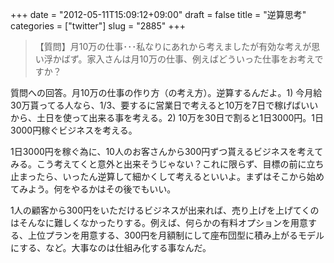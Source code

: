 +++
date = "2012-05-11T15:09:12+09:00"
draft = false
title = "逆算思考"
categories = ["twitter"]
slug = "2885"
+++

<blockquote>【質問】月10万の仕事･･･私なりにあれから考えましたが有効な考えが思い浮かばず。家入さんは月10万の仕事、例えばどういった仕事をお考えですか？</blockquote>

質問への回答。月10万の仕事の作り方（の考え方）。逆算するんだよ。1) 今月給30万貰ってる人なら、1/3、要するに営業日で考えると10万を7日で稼げばいいから、土日を使って出来る事を考える。2) 10万を30日で割ると1日3000円。1日3000円稼ぐビジネスを考える。

1日3000円を稼ぐ為に、10人のお客さんから300円ずつ貰えるビジネスを考えてみる。こう考えてくと意外と出来そうじゃない？これに限らず、目標の前に立ち止まったら、いったん逆算して細かくして考えるといいよ。まずはそこから始めてみよう。何をやるかはその後でもいい。

1人の顧客から300円をいただけるビジネスが出来れば、売り上げを上げてくのはそんなに難しくなかったりする。例えば、何らかの有料オプションを用意する、上位プランを用意する、300円を月額制にして座布団型に積み上がるモデルにする、など。大事なのは仕組み化する事なんだ。
